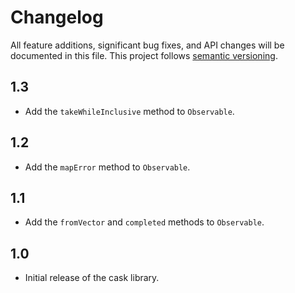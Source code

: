 # Changelog

All feature additions, significant bug fixes, and API changes will be documented
in this file. This project follows [semantic versioning](https://semver.org/).

## 1.3

- Add the `takeWhileInclusive` method to `Observable`.

## 1.2

- Add the `mapError` method to `Observable`.

## 1.1

- Add the `fromVector` and `completed` methods to `Observable`.

## 1.0

- Initial release of the cask library.
